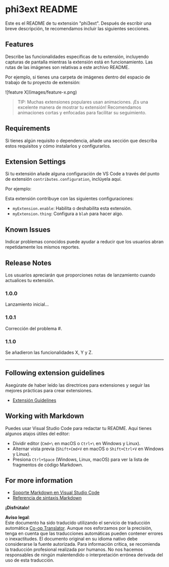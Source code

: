 <!--
CO_OP_TRANSLATOR_METADATA:
{
  "original_hash": "be0b2937160c486180ded27e4f14adeb",
  "translation_date": "2025-07-16T16:51:02+00:00",
  "source_file": "code/07.Lab/01/Apple/phi3ext/README.md",
  "language_code": "es"
}
-->
# phi3ext README

Este es el README de tu extensión "phi3ext". Después de escribir una breve descripción, te recomendamos incluir las siguientes secciones.

## Features

Describe las funcionalidades específicas de tu extensión, incluyendo capturas de pantalla mientras la extensión está en funcionamiento. Las rutas de las imágenes son relativas a este archivo README.

Por ejemplo, si tienes una carpeta de imágenes dentro del espacio de trabajo de tu proyecto de extensión:

\!\[feature X\]\(images/feature-x.png\)

> TIP: Muchas extensiones populares usan animaciones. ¡Es una excelente manera de mostrar tu extensión! Recomendamos animaciones cortas y enfocadas para facilitar su seguimiento.

## Requirements

Si tienes algún requisito o dependencia, añade una sección que describa estos requisitos y cómo instalarlos y configurarlos.

## Extension Settings

Si tu extensión añade alguna configuración de VS Code a través del punto de extensión `contributes.configuration`, inclúyela aquí.

Por ejemplo:

Esta extensión contribuye con las siguientes configuraciones:

* `myExtension.enable`: Habilita o deshabilita esta extensión.
* `myExtension.thing`: Configura a `blah` para hacer algo.

## Known Issues

Indicar problemas conocidos puede ayudar a reducir que los usuarios abran repetidamente los mismos reportes.

## Release Notes

Los usuarios apreciarán que proporciones notas de lanzamiento cuando actualices tu extensión.

### 1.0.0

Lanzamiento inicial...

### 1.0.1

Corrección del problema #.

### 1.1.0

Se añadieron las funcionalidades X, Y y Z.

---

## Following extension guidelines

Asegúrate de haber leído las directrices para extensiones y seguir las mejores prácticas para crear extensiones.

* [Extensión Guidelines](https://code.visualstudio.com/api/references/extension-guidelines?WT.mc_id=aiml-137032-kinfeylo)

## Working with Markdown

Puedes usar Visual Studio Code para redactar tu README. Aquí tienes algunos atajos útiles del editor:

* Dividir editor (`Cmd+\` en macOS o `Ctrl+\` en Windows y Linux).
* Alternar vista previa (`Shift+Cmd+V` en macOS o `Shift+Ctrl+V` en Windows y Linux).
* Presiona `Ctrl+Space` (Windows, Linux, macOS) para ver la lista de fragmentos de código Markdown.

## For more information

* [Soporte Markdown en Visual Studio Code](http://code.visualstudio.com/docs/languages/markdown?WT.mc_id=aiml-137032-kinfeylo)
* [Referencia de sintaxis Markdown](https://help.github.com/articles/markdown-basics/)

**¡Disfrútalo!**

**Aviso legal**:  
Este documento ha sido traducido utilizando el servicio de traducción automática [Co-op Translator](https://github.com/Azure/co-op-translator). Aunque nos esforzamos por la precisión, tenga en cuenta que las traducciones automáticas pueden contener errores o inexactitudes. El documento original en su idioma nativo debe considerarse la fuente autorizada. Para información crítica, se recomienda la traducción profesional realizada por humanos. No nos hacemos responsables de ningún malentendido o interpretación errónea derivada del uso de esta traducción.